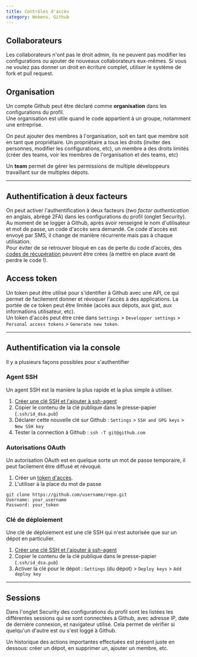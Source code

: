 ```yaml
---
title: Contrôles d'accès
category: Webenv, Github
---
```


## Collaborateurs

Les collaborateurs n'ont pas le droit admin, ils ne peuvent pas modifier les configurations ou ajouter de nouveaux collaborateurs eux-mêmes. 
Si vous ne voulez pas donner un droit en écriture complet, utiliser le système de fork et pull request.

## Organisation

Un compte Github peut être déclaré comme **organisation** dans les configurations du profil.  
Une organisation est utile quand le code appartient à un groupe, notamment une entreprise.

On peut ajouter des membres à l'organisation, soit en tant que membre soit en tant que propriétaire. Un propriétaire a tous les droits (inviter des personnes, modifier les configurations, etc), un membre a des droits limités (créer des teams, voir les membres de l'organisation et des teams, etc)

Un **team** permet de gérer les permissions de multiple développeurs travaillant sur de multiples dépots.

---

## Authentification à deux facteurs

On peut activer l'authentification à deux facteurs (*two factor authentication* en anglais, abrégé 2FA) dans les configurations du profil (onglet Security). 
Au moment de se logger à Github, après avoir renseigné le nom d'utilisateur et mot de passe, un code d'accès sera demandé. Ce code d'accès est envoyé par SMS, il change de manière récurrente mais pas à chaque utilisation.  
Pour éviter de se retrouver bloqué en cas de perte du code d'accès, des [codes de récupération](https://help.github.com/articles/downloading-your-two-factor-authentication-recovery-codes/) peuvent être crées (à mettre en place avant de perdre le code !).

## Access token

Un token peut être utilisé pour s'identifier à Github avec une API, ce qui permet de facilement donner et révoquer l'accès à des applications. 
La portée de ce token peut être limitée (accès aux dépots, aux gist, aux informations utilisateur, etc).  
Un token d'accès peut être crée dans `Settings` > `Developper settings` > `Personal access tokens` > `Generate new token`.

---

## Authentification via la console

Il y a plusieurs façons possibles pour s'authentifier

### Agent SSH

Un agent SSH est la manière la plus rapide et la plus simple à utiliser.

1. [Créer une clé SSH et l'ajouter à ssh-agent](ssh.md)
2. Copier le contenu de la clé publique dans le presse-papier (`.ssh/id_dsa.pub`)
3. Déclarer cette nouvelle clé sur Github : `Settings` > `SSH and GPG keys` > `New SSH key`
4. Tester la connection à Github : `ssh -T git@github.com`

### Autorisations OAuth

Un autorisation OAuth est en quelque sorte un mot de passe temporaire, il peut facilement être diffusé et révoqué.

1. Créer un [token d'accès](https://help.github.com/articles/creating-a-personal-access-token-for-the-command-line/).
2. L'utiliser à la place du mot de passe

``` shell
git clone https://github.com/username/repo.git
Username: your_username
Password: your_token
```

### Clé de déploiement

Une clé de déploiement est une clé SSH qui n'est autorisée que sur un dépot en particulier.

1. [Créer une clé SSH et l'ajouter à ssh-agent](ssh.md)
2. Copier le contenu de la clé publique dans le presse-papier (`.ssh/id_dsa.pub`)
3. Activer la clé pour le dépot : `Settings` (du dépot) > `Deploy keys` > `Add deploy key`

---

## Sessions

Dans l'onglet Security des configurations du profil sont les listées les différentes sessions qui se sont connectées à Github, avec adresse IP, date de dernière connexion, et navigateur utilisé. 
Cela permet de vérifier si quelqu'un d'autre est ou s'est loggé à Github.

Un historique des actions importantes effectuées est présent juste en dessous: créer un dépot, en supprimer un, ajouter un membre, etc.